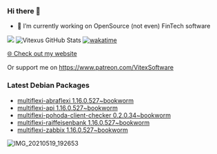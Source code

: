 ### Hi there 👋

- 🔭 I’m currently working on OpenSource  (not even) FinTech software

![](https://komarev.com/ghpvc/?username=Vitexus)
![Vitexus GitHub Stats](https://github-readme-stats.vercel.app/api?username=Vitexus&show_icons=true)
[![wakatime](https://wakatime.com/badge/user/5abba9ca-813e-43ac-9b5f-b1cfdf3dc1c7.svg)](https://wakatime.com/@5abba9ca-813e-43ac-9b5f-b1cfdf3dc1c7)

<p><a href="https://vitexsoftware.cz">🌐 Check out my website</a></p>

Or support me on https://www.patreon.com/VitexSoftware

### Latest Debian Packages
<!-- DEBIAN-PACKAGES-LIST:START -->
- [multiflexi-abraflexi 1.16.0.527~bookworm](https://repo.vitexsoftware.com/package.php?package=multiflexi-abraflexi)
- [multiflexi-api 1.16.0.527~bookworm](https://repo.vitexsoftware.com/package.php?package=multiflexi-api)
- [multiflexi-pohoda-client-checker 0.2.0.34~bookworm](https://repo.vitexsoftware.com/package.php?package=multiflexi-pohoda-client-checker)
- [multiflexi-raiffeisenbank 1.16.0.527~bookworm](https://repo.vitexsoftware.com/package.php?package=multiflexi-raiffeisenbank)
- [multiflexi-zabbix 1.16.0.527~bookworm](https://repo.vitexsoftware.com/package.php?package=multiflexi-zabbix)
<!-- DEBIAN-PACKAGES-LIST:END -->

![IMG_20210519_192653](https://user-images.githubusercontent.com/2621130/120022731-1bd48900-bfed-11eb-90f9-4f88f560b8b7.jpg)

<!--
**Vitexus/Vitexus** is a ✨ _special_ ✨ repository because its `README.md` (this file) appears on your GitHub profile.

Here are some ideas to get you started:

- 🌱 I’m currently learning ...
- 👯 I’m looking to collaborate on ...
- 🤔 I’m looking for help with ...
- 💬 Ask me about ...
- 📫 How to reach me: ...
- 😄 Pronouns: ...
- ⚡ Fun fact: ...
-->


